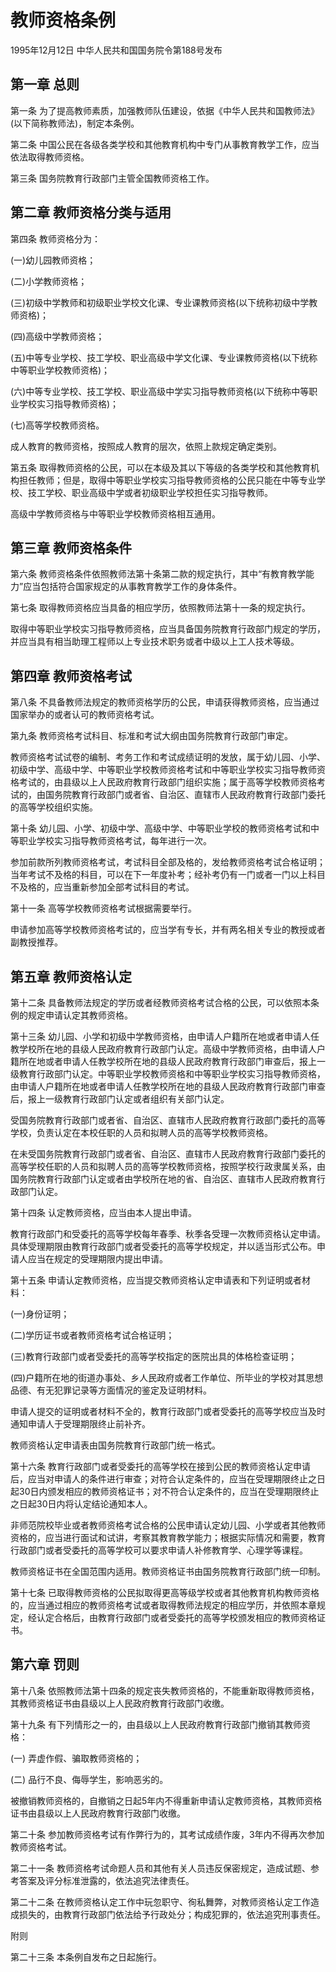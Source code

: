 # 教师资格条例

1995年12月12日 中华人民共和国国务院令第188号发布　



## 第一章 总则

第一条 为了提高教师素质，加强教师队伍建设，依据《中华人民共和国教师法》(以下简称教师法)，制定本条例。

第二条 中国公民在各级各类学校和其他教育机构中专门从事教育教学工作，应当依法取得教师资格。

第三条 国务院教育行政部门主管全国教师资格工作。

## 第二章 教师资格分类与适用

第四条 教师资格分为：

(一)幼儿园教师资格；

(二)小学教师资格；

(三)初级中学教师和初级职业学校文化课、专业课教师资格(以下统称初级中学教师资格)；

(四)高级中学教师资格；

(五)中等专业学校、技工学校、职业高级中学文化课、专业课教师资格(以下统称中等职业学校教师资格)；

(六)中等专业学校、技工学校、职业高级中学实习指导教师资格(以下统称中等职业学校实习指导教师资格)；

(七)高等学校教师资格。

成人教育的教师资格，按照成人教育的层次，依照上款规定确定类别。

第五条 取得教师资格的公民，可以在本级及其以下等级的各类学校和其他教育机构担任教师；但是，取得中等职业学校实习指导教师资格的公民只能在中等专业学校、技工学校、职业高级中学或者初级职业学校担任实习指导教师。

高级中学教师资格与中等职业学校教师资格相互通用。

## 第三章 教师资格条件

第六条 教师资格条件依照教师法第十条第二款的规定执行，其中“有教育教学能力”应当包括符合国家规定的从事教育教学工作的身体条件。

第七条 取得教师资格应当具备的相应学历，依照教师法第十一条的规定执行。

取得中等职业学校实习指导教师资格，应当具备国务院教育行政部门规定的学历，并应当具有相当助理工程师以上专业技术职务或者中级以上工人技术等级。

## 第四章 教师资格考试

第八条 不具备教师法规定的教师资格学历的公民，申请获得教师资格，应当通过国家举办的或者认可的教师资格考试。

第九条 教师资格考试科目、标准和考试大纲由国务院教育行政部门审定。

教师资格考试试卷的编制、考务工作和考试成绩证明的发放，属于幼儿园、小学、初级中学、高级中学、中等职业学校教师资格考试和中等职业学校实习指导教师资格考试的，由县级以上人民政府教育行政部门组织实施；属于高等学校教师资格考试的，由国务院教育行政部门或者省、自治区、直辖市人民政府教育行政部门委托的高等学校组织实施。

第十条 幼儿园、小学、初级中学、高级中学、中等职业学校的教师资格考试和中等职业学校实习指导教师资格考试，每年进行一次。

参加前款所列教师资格考试，考试科目全部及格的，发给教师资格考试合格证明；当年考试不及格的科目，可以在下一年度补考；经补考仍有一门或者一门以上科目不及格的，应当重新参加全部考试科目的考试。

第十一条 高等学校教师资格考试根据需要举行。

申请参加高等学校教师资格考试的，应当学有专长，并有两名相关专业的教授或者副教授推荐。

## 第五章 教师资格认定

第十二条 具备教师法规定的学历或者经教师资格考试合格的公民，可以依照本条例的规定申请认定其教师资格。

第十三条 幼儿园、小学和初级中学教师资格，由申请人户籍所在地或者申请人任教学校所在地的县级人民政府教育行政部门认定。高级中学教师资格，由申请人户籍所在地或者申请人任教学校所在地的县级人民政府教育行政部门审查后，报上一级教育行政部门认定。中等职业学校教师资格和中等职业学校实习指导教师资格，由申请人户籍所在地或者申请人任教学校所在地的县级人民政府教育行政部门审查后，报上一级教育行政部门认定或者组织有关部门认定。

受国务院教育行政部门或者省、自治区、直辖市人民政府教育行政部门委托的高等学校，负责认定在本校任职的人员和拟聘人员的高等学校教师资格。

在未受国务院教育行政部门或者省、自治区、直辖市人民政府教育行政部门委托的高等学校任职的人员和拟聘人员的高等学校教师资格，按照学校行政隶属关系，由国务院教育行政部门认定或者由学校所在地的省、自治区、直辖市人民政府教育行政部门认定。

第十四条 认定教师资格，应当由本人提出申请。

教育行政部门和受委托的高等学校每年春季、秋季各受理一次教师资格认定申请。具体受理期限由教育行政部门或者受委托的高等学校规定，并以适当形式公布。申请人应当在规定的受理期限内提出申请。

第十五条 申请认定教师资格，应当提交教师资格认定申请表和下列证明或者材料：

(一)身份证明；

(二)学历证书或者教师资格考试合格证明；

(三)教育行政部门或者受委托的高等学校指定的医院出具的体格检查证明；

(四)户籍所在地的街道办事处、乡人民政府或者工作单位、所毕业的学校对其思想品德、有无犯罪记录等方面情况的鉴定及证明材料。

申请人提交的证明或者材料不全的，教育行政部门或者受委托的高等学校应当及时通知申请人于受理期限终止前补齐。

教师资格认定申请表由国务院教育行政部门统一格式。

第十六条 教育行政部门或者受委托的高等学校在接到公民的教师资格认定申请后，应当对申请人的条件进行审查；对符合认定条件的，应当在受理期限终止之日起30日内颁发相应的教师资格证书；对不符合认定条件的，应当在受理期限终止之日起30日内将认定结论通知本人。

非师范院校毕业或者教师资格考试合格的公民申请认定幼儿园、小学或者其他教师资格的，应当进行面试和试讲，考察其教育教学能力；根据实际情况和需要，教育行政部门或者受委托的高等学校可以要求申请人补修教育学、心理学等课程。

教师资格证书在全国范围内适用。教师资格证书由国务院教育行政部门统一印制。

第十七条 已取得教师资格的公民拟取得更高等级学校或者其他教育机构教师资格的，应当通过相应的教师资格考试或者取得教师法规定的相应学历，并依照本章规定，经认定合格后，由教育行政部门或者受委托的高等学校颁发相应的教师资格证书。

## 第六章 罚则

第十八条 依照教师法第十四条的规定丧失教师资格的，不能重新取得教师资格，其教师资格证书由县级以上人民政府教育行政部门收缴。

第十九条 有下列情形之一的，由县级以上人民政府教育行政部门撤销其教师资格：

(一) 弄虚作假、骗取教师资格的；

(二) 品行不良、侮辱学生，影响恶劣的。

被撤销教师资格的，自撤销之日起5年内不得重新申请认定教师资格，其教师资格证书由县级以上人民政府教育行政部门收缴。

第二十条 参加教师资格考试有作弊行为的，其考试成绩作废，3年内不得再次参加教师资格考试。

第二十一条 教师资格考试命题人员和其他有关人员违反保密规定，造成试题、参考答案及评分标准泄露的，依法追究法律责任。

第二十二条 在教师资格认定工作中玩忽职守、徇私舞弊，对教师资格认定工作造成损失的，由教育行政部门依法给予行政处分；构成犯罪的，依法追究刑事责任。

附则

第二十三条 本条例自发布之日起施行。